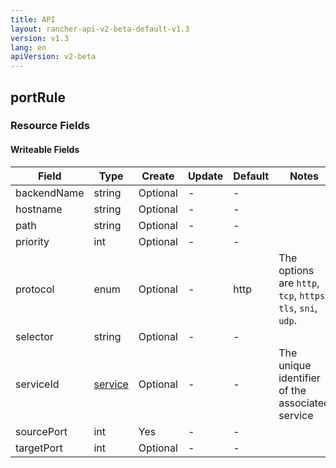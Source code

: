 ```yaml
---
title: API
layout: rancher-api-v2-beta-default-v1.3
version: v1.3
lang: en
apiVersion: v2-beta
---
```


## portRule



### Resource Fields

#### Writeable Fields

Field | Type | Create | Update | Default | Notes
---|---|---|---|---|---
backendName | string | Optional | - | - | 
hostname | string | Optional | - | - | 
path | string | Optional | - | - | 
priority | int | Optional | - | - | 
protocol | enum | Optional | - | http | The options are `http`, `tcp`, `https`, `tls`, `sni`, `udp`.
selector | string | Optional | - | - | 
serviceId | [service]({{site.baseurl}}/rancher/{{page.version}}/{{page.lang}}/api/{{page.apiVersion}}/api-resources/service/) | Optional | - | - | The unique identifier of the associated service
sourcePort | int | Yes | - | - | 
targetPort | int | Optional | - | - | 



<br>
